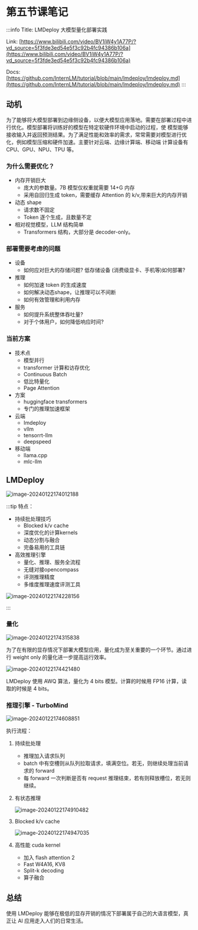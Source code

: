# 第五节课笔记

:::info
Title: LMDeploy 大模型量化部署实践

Link: [https://www.bilibili.com/video/BV1iW4y1A77P/?vd_source=5f3fde3ed54e5f3c92b4fc94386b106a](https://www.bilibili.com/video/BV1iW4y1A77P/?vd_source=5f3fde3ed54e5f3c92b4fc94386b106a)

Docs: [https://github.com/InternLM/tutorial/blob/main/lmdeploy/lmdeploy.md](https://github.com/InternLM/tutorial/blob/main/lmdeploy/lmdeploy.md)
:::

## 动机

为了能够将大模型部署到边缘侧设备，以便大模型应用落地。需要在部署过程中进行优化。模型部署将训练好的模型在特定软硬件环境中启动的过程，使
模型能够接收输入并返回预测结果。为了满足性能和效率的需求，常常需要对模型进行优化，例如模型压缩和硬件加速。主要针对云端、边缘计算端、移动端
计算设备有CPU、GPU、NPU、TPU 等。

### 为什么需要优化？

- 内存开销巨大
  - 庞大的参数量。7B 模型仅权重就需要 14+G 内存
  - 采用自回归生成 token，需要缓存 Attention 的 k/v,带来巨大的内存开销
- 动态 shape
  - 请求数不固定
  - Token 逐个生成，且数量不定
- 相对视觉模型，LLM 结构简单
  - Transformers 结构，大部分是 decoder-only。

### 部署需要考虑的问题

- 设备
  - 如何应对巨大的存储问题? 低存储设备 (消费级显卡、手机等)如何部署?
- 推理
  - 如何加速 token 的生成速度
  - 如何解决动态shape，让推理可以不间断
  - 如何有效管理和利用内存
- 服务
  - 如何提升系统整体吞吐量?
  - 对于个体用户，如何降低响应时间?

### 当前方案

- 技术点
  - 模型并行
  - transformer 计算和访存优化
  - Continuous Batch
  - 低比特量化
  - Page Attention
- 方案
  - huggingface transformers
  - 专门的推理加速框架
- 云端
  - Imdeploy
  - vllm
  - tensorrt-Ilm
  - deepspeed
- 移动端
  - llama.cpp
  - mlc-llm

## LMDeploy

![image-20240122174012188](src/05.第五节课笔记/image-20240122174012188-17059164127491.png)

:::tip
特点：

- 持续批处理技巧
  - Blocked k/v cache
  - 深度优化的计算kernels
  - 动态分割与融合
  - 完备易用的工具链
- 高效推理引擎
  - 量化、推理、服务全流程
  - 无缝对接opencompass
  - 评测推理精度
  - 多维度推理速度评测工具

![image-20240122174228156](src/05.第五节课笔记/image-20240122174228156.png)

:::

### 量化

![image-20240122174315838](src/05.第五节课笔记/image-20240122174315838.png)

为了在有限的显存情况下部署大模型应用，量化成为至关重要的一个环节。通过进行 weight only 的量化进一步提高运行效率。

![image-20240122174421480](src/05.第五节课笔记/image-20240122174421480.png)

LMDeploy 使用 AWQ 算法，量化为 4 bits 模型。计算的时候用 FP16 计算，读取的时候是 4 bits。	

### 推理引擎 - TurboMind

![image-20240122174608851](src/05.第五节课笔记/image-20240122174608851.png)

执行流程：

1. 持续批处理

   - 推理加入请求队列
   - batch 中有空槽则从队列拉取请求，填满空位。若无，则继续处理当前请求的 forward
   - 每 forward 一次判断是否有 request 推理结束，若有则释放槽位，若无则继续。

2. 有状态推理

   ![image-20240122174910482](src/05.第五节课笔记/image-20240122174910482.png)

3. Blocked k/v cache

   ![image-20240122174947035](src/05.第五节课笔记/image-20240122174947035.png)

4. 高性能 cuda kernel

   - 加入 flash attention 2
   - Fast W4A16, KV8
   - Split-k decoding
   - 算子融合

## 总结

使用 LMDeploy 能够在极低的显存开销的情况下部署属于自己的大语言模型，真正让 AI 应用走入人们的日常生活。